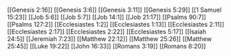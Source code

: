 [[Genesis 2:16]]
[[Genesis 3:6]]
[[Genesis 3:11]]
[[Genesis 5:29]]
[[1 Samuel 15:23]]
[[Job 5:6]]
[[Job 5:7]]
[[Job 14:1]]
[[Job 21:17]]
[[Psalms 90:7]]
[[Psalms 127:2]]
[[Ecclesiastes 1:2]]
[[Ecclesiastes 1:13]]
[[Ecclesiastes 2:11]]
[[Ecclesiastes 2:17]]
[[Ecclesiastes 2:22]]
[[Ecclesiastes 5:17]]
[[Isaiah 24:5]]
[[Jeremiah 7:23]]
[[Matthew 22:12]]
[[Matthew 25:26]]
[[Matthew 25:45]]
[[Luke 19:22]]
[[John 16:33]]
[[Romans 3:19]]
[[Romans 8:20]]
